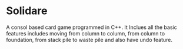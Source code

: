 # Solidare
A consol based card game programmed in C++. It Inclues all the basic  features includes moving from column to column, from column to foundation, from stack pile to waste pile and also have undo feature.
